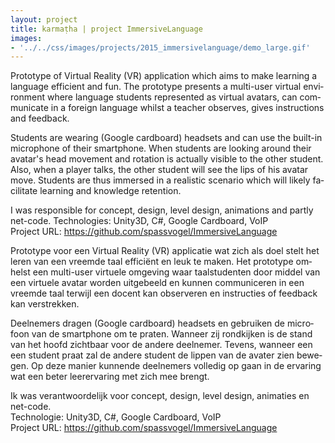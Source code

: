 ```yaml
---
layout: project
title: karmaṭha | project ImmersiveLanguage
images: 
- '../../css/images/projects/2015_immersivelanguage/demo_large.gif'
---
```


<section class="content-block" id="">
    <div class="multi-lang-block">
        <div lang="en">
            <p>
                Prototype of Virtual Reality (VR) application which aims to make learning a language efficient and fun. The prototype presents a multi-user virtual environment where language students represented as virtual avatars, can communicate in a foreign language whilst a teacher observes, gives instructions and feedback.
            </p>
            <p>
                Students are wearing (Google cardboard) headsets and can use the built-in microphone of their smartphone. When students are looking around their avatar's head movement and rotation is actually visible to the other student. Also, when a player talks, the other student will see the lips of his avatar move. Students are thus immersed in a realistic scenario which will likely facilitate learning and knowledge retention.
            </p>
            <p>
                I was responsible for concept, design, level design, animations and partly net-code. 
                Technologies: Unity3D, C#, Google Cardboard, VoIP    <br>
                Project URL: <a href="https://github.com/spassvogel/ImmersiveLanguage">https://github.com/spassvogel/ImmersiveLanguage</a>       
            </p>
        </div>
        <div lang="nl">
            <p>
                Prototype voor een Virtual Reality (VR) applicatie wat zich als doel stelt het leren van een vreemde taal efficiënt en leuk te maken. Het prototype omhelst een multi-user virtuele omgeving waar taalstudenten door middel van een virtuele avatar worden uitgebeeld en kunnen communiceren in een vreemde taal terwijl een docent kan observeren en instructies of feedback kan verstrekken.
            </p>
            <p>
                Deelnemers dragen  (Google cardboard) headsets en gebruiken de microfoon van de smartphone om te praten. Wanneer zij rondkijken is de stand van het hoofd zichtbaar voor de andere deelnemer. Tevens, wanneer een een student praat zal de andere student de lippen van de avater zien bewegen. Op deze manier kunnende deelnemers volledig op gaan in de ervaring wat een beter leerervaring met zich mee brengt.
            </p>
            <p>
                Ik was verantwoordelijk voor concept, design, level design, animaties en net-code. <br>
                Technologie: Unity3D, C#, Google Cardboard, VoIP <br>
                Project URL: <a href="https://github.com/spassvogel/ImmersiveLanguage">https://github.com/spassvogel/ImmersiveLanguage</a>       
            </p>
        </div>
      </div>
</section>
